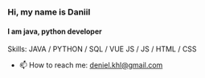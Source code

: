 ### Hi, my name is Daniil
#### I am java, python developer

Skills: JAVA / PYTHON / SQL / VUE JS / JS / HTML / CSS

- 📫 How to reach me: deniel.khl@gmail.com 




